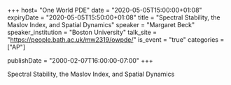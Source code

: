 +++
  host= "One World PDE"
  date = "2020-05-05T15:00:00+01:08"
  expiryDate = "2020-05-05T15:50:00+01:08"
  title = "Spectral Stability, the Maslov Index, and Spatial Dynamics"
  speaker = "Margaret Beck"
  speaker_institution = "Boston University"
  talk_site = "https://people.bath.ac.uk/mw2319/owpde/"
  is_event = "true"
  categories = ["AP"]

  publishDate = "2000-02-07T16:00:00-07:00"
+++

Spectral Stability, the Maslov Index, and Spatial Dynamics